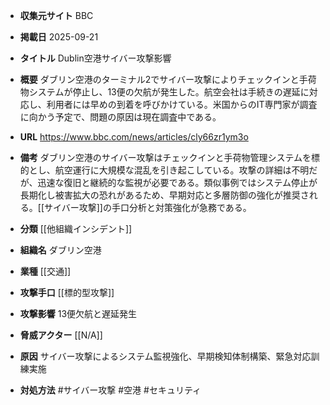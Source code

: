 - **収集元サイト**
BBC

- **掲載日**
2025-09-21

- **タイトル**
Dublin空港サイバー攻撃影響

- **概要**
ダブリン空港のターミナル2でサイバー攻撃によりチェックインと手荷物システムが停止し、13便の欠航が発生した。航空会社は手続きの遅延に対応し、利用者には早めの到着を呼びかけている。米国からのIT専門家が調査に向かう予定で、問題の原因は現在調査中である。

- **URL**
https://www.bbc.com/news/articles/cly66zr1ym3o

- **備考**
ダブリン空港のサイバー攻撃はチェックインと手荷物管理システムを標的とし、航空運行に大規模な混乱を引き起こしている。攻撃の詳細は不明だが、迅速な復旧と継続的な監視が必要である。類似事例ではシステム停止が長期化し被害拡大の恐れがあるため、早期対応と多層防御の強化が推奨される。[[サイバー攻撃]]の手口分析と対策強化が急務である。

- **分類**
[[他組織インシデント]]

- **組織名**
ダブリン空港

- **業種**
[[交通]]

- **攻撃手口**
[[標的型攻撃]]

- **攻撃影響**
13便欠航と遅延発生

- **脅威アクター**
[[N/A]]

- **原因**
サイバー攻撃によるシステム監視強化、早期検知体制構築、緊急対応訓練実施

- **対処方法**
#サイバー攻撃 #空港 #セキュリティ
